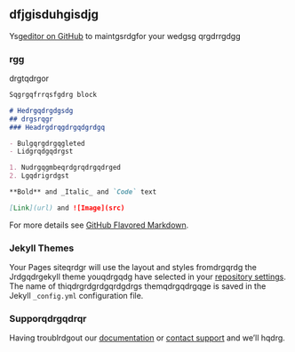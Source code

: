 ## dfjgisduhgisdjg

Ysg[editor on GitHub](https://github.com/speignier/Project666/edit/master/README.md) to maintgsrdgfor your wedgsg
qrgdrrgdgg

### rgg

drgtqdrgor

```markdown
Sqgrgqfrrqsfgdrg block

# Hedrgqdrgdgsdg
## drgsrqgr
### Headrgdrqgdrgqdgrdgq

- Bulgqrgdrgqgleted
- Lidgrqdgqdrgst

1. Nudrgqgmbeqrdgrqdrgqdrged
2. Lgqdrigrdgst

**Bold** and _Italic_ and `Code` text

[Link](url) and ![Image](src)
```

For more details see [GitHub Flavored Markdown](https://guides.github.com/features/mastering-markdown/).

### Jekyll Themes

Your Pages siteqrdgr will use the layout and styles fromdrgqrdg the Jrdgqdrgekyll theme youqdrgqdg have selected in your [repository settings](https://github.com/speignier/Project666/settings). The name of thiqdrgrdgrdgqrdgdrgs themqdrgqdrgqge is saved in the Jekyll `_config.yml` configuration file.

### Supporqdrgqdrqr

Having troublrdgout our [documentation](https://help.github.com/categories/github-pages-basics/) or [contact support](https://github.com/contact) and we’ll hqdrg.
